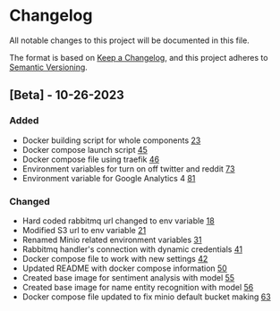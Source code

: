 # Changelog
All notable changes to this project will be documented in this file.

The format is based on [Keep a Changelog](https://keepachangelog.com/en/1.0.0/),
and this project adheres to [Semantic Versioning](https://semver.org/spec/v2.0.0.html).

## [Beta] - 10-26-2023

### Added
- Docker building script for whole components [23](https://github.com/ncsa/standalone-smm-analytics/issues/23)
- Docker compose launch script [45](https://github.com/ncsa/standalone-smm-analytics/issues/45)
- Docker compose file using traefik [46](https://github.com/ncsa/standalone-smm-analytics/issues/46)
- Environment variables for turn on off twitter and reddit [73](https://github.com/ncsa/standalone-smm-analytics/issues/73)
- Environment variable for Google Analytics 4 [81](https://github.com/ncsa/standalone-smm-analytics/issues/81)

### Changed
- Hard coded rabbitmq url changed to env variable [18](https://github.com/ncsa/standalone-smm-analytics/issues/18)
- Modified S3 url to env variable [21](https://github.com/ncsa/standalone-smm-analytics/issues/21)
- Renamed Minio related environment variables [31](https://github.com/ncsa/standalone-smm-analytics/issues/31)
- Rabbitmq handler's connection with dynamic credentials [41](https://github.com/ncsa/standalone-smm-analytics/issues/41)
- Docker compose file to work with new settings [42](https://github.com/ncsa/standalone-smm-analytics/issues/42)
- Updated README with docker compose information [50](https://github.com/ncsa/standalone-smm-analytics/issues/50)
- Created base image for sentiment analysis with model [55](https://github.com/ncsa/standalone-smm-analytics/issues/55)
- Created base image for name entity recognition with model [56](https://github.com/ncsa/standalone-smm-analytics/issues/56)
- Docker compose file updated to fix minio default bucket making [63](https://github.com/ncsa/standalone-smm-analytics/issues/63)
